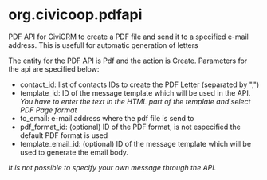 # org.civicoop.pdfapi
PDF API for CiviCRM to create a PDF file and send it to a specified e-mail address.
This is usefull for automatic generation of letters

The entity for the PDF API is Pdf and the action is Create.
Parameters for the api are specified below:
- contact_id: list of contacts IDs to create the PDF Letter (separated by ",")
- template_id: ID of the message template which will be used in the API. _You have to enter the text in the HTML part of the template and select PDF Page format_
- to_email: e-mail address where the pdf file is send to
- pdf_format_id: (optional) ID of the PDF format, is not especified the default PDF format is used
- template_email_id: (optional) ID of the message template which will be used to generate the email body.

*It is not possible to specify your own message through the API.*


